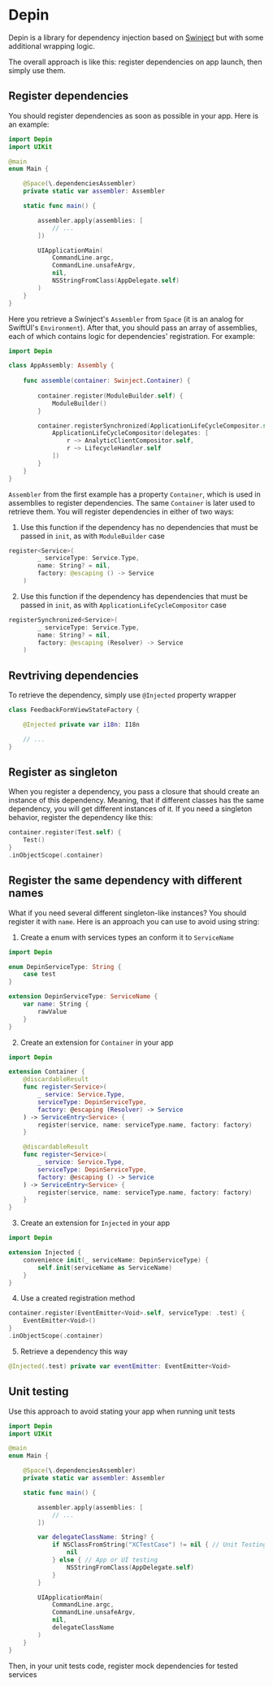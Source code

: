 # Depin
Depin is a library for dependency injection based on [Swinject](https://github.com/Swinject/Swinject) but with some additional wrapping logic.  

The overall approach is like this: register dependencies on app launch, then simply use them.  

## Register dependencies 
You should register dependencies as soon as possible in your app. Here is an example:
```swift
import Depin
import UIKit

@main
enum Main {

    @Space(\.dependenciesAssembler)
    private static var assembler: Assembler

    static func main() {

        assembler.apply(assemblies: [
            // ...
        ])

        UIApplicationMain(
            CommandLine.argc,
            CommandLine.unsafeArgv,
            nil,
            NSStringFromClass(AppDelegate.self)
        )
    }
}
```
Here you retrieve a Swinject's `Assembler` from `Space` (it is an analog for SwiftUI's `Environment`). After that, you should pass an array of assemblies, each of which contains logic for dependencies' registration. For example:
```swift
import Depin

class AppAssembly: Assembly {
    
    func assemble(container: Swinject.Container) {
        
        container.register(ModuleBuilder.self) {
            ModuleBuilder()
        }

        container.registerSynchronized(ApplicationLifeCycleCompositor.self) { r in
            ApplicationLifeCycleCompositor(delegates: [
                r ~> AnalyticClientCompositor.self,
                r ~> LifecycleHandler.self
            ])
        }
    }
}
```

`Assembler` from the first example has a property `Container`, which is used in assemblies to register dependencies. The same `Container` is later used to retrieve them.
You will register dependencies in either of two ways:  
1. Use this function if the dependency has no dependencies that must be passed in `init`, as with `ModuleBuilder` case
```swift
register<Service>(
        _ serviceType: Service.Type,
        name: String? = nil,
        factory: @escaping () -> Service
    )
```
2. Use this function if the dependency has dependencies that must be passed in `init`, as with `ApplicationLifeCycleCompositor` case
```swift
registerSynchronized<Service>(
        _ serviceType: Service.Type,
        name: String? = nil,
        factory: @escaping (Resolver) -> Service
    )
```

## Revtriving dependencies

To retrieve the dependency, simply use `@Injected` property wrapper
```swift
class FeedbackFormViewStateFactory {

    @Injected private var i18n: I18n

    // ...
}
```

## Register as singleton
When you register a dependency, you pass a closure that should create an instance of this dependency. Meaning, that if different classes has the same dependency, you will get different instances of it. If you need a singleton behavior, register the dependency like this:
```swift
container.register(Test.self) {
    Test()
}
.inObjectScope(.container)
```

## Register the same dependency with different names
What if you need several different singleton-like instances? You should register it with `name`. Here is an approach you can use to avoid using string:
1. Create a enum with services types an conform it to `ServiceName`
```swift
import Depin

enum DepinServiceType: String {
    case test
}

extension DepinServiceType: ServiceName {
    var name: String {
        rawValue
    }
}

```
2. Create an extension for `Container` in your app
```swift
import Depin

extension Container {
    @discardableResult
    func register<Service>(
        _ service: Service.Type,
        serviceType: DepinServiceType,
        factory: @escaping (Resolver) -> Service
    ) -> ServiceEntry<Service> {
        register(service, name: serviceType.name, factory: factory)
    }

    @discardableResult
    func register<Service>(
        _ service: Service.Type,
        serviceType: DepinServiceType,
        factory: @escaping () -> Service
    ) -> ServiceEntry<Service> {
        register(service, name: serviceType.name, factory: factory)
    }
}
```
3. Create an extension for `Injected` in your app
```swift
import Depin

extension Injected {
    convenience init(_ serviceName: DepinServiceType) {
        self.init(serviceName as ServiceName)
    }
}
```
4. Use a created registration method
```swift
container.register(EventEmitter<Void>.self, serviceType: .test) {
    EventEmitter<Void>()
}
.inObjectScope(.container)
```
5. Retrieve a dependency this way
```swift
@Injected(.test) private var eventEmitter: EventEmitter<Void>
```

## Unit testing
Use this approach to avoid stating your app when running unit tests
```swift
import Depin
import UIKit

@main
enum Main {

    @Space(\.dependenciesAssembler)
    private static var assembler: Assembler

    static func main() {

        assembler.apply(assemblies: [
            // ...
        ])

        var delegateClassName: String? {
            if NSClassFromString("XCTestCase") != nil { // Unit Testing
                nil
            } else { // App or UI testing
                NSStringFromClass(AppDelegate.self)
            }
        }

        UIApplicationMain(
            CommandLine.argc,
            CommandLine.unsafeArgv,
            nil,
            delegateClassName
        )
    }
}
```

Then, in your unit tests code, register mock dependencies for tested services
